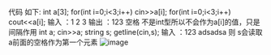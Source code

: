代码 如下:
int a[3];
	for(int i=0;i<3;i++)
	 cin>>a[i];
	 for(int i=0;i<3;i++)
	  cout<<a[i];
输入 ：1                   2                3
输出 ：123
空格 不是int型所以不会作为a[i]的值，只是间隔作用
int a;
cin>>a;
string s;
getline(cin,s);
输入 ：123 adsadsa
则 s会读取a前面的空格作为第一个元素
![image](https://github.com/zhangkanqi/SUANFA-notes/blob/master/photo.png)
 
